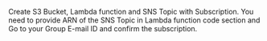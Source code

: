 Create S3 Bucket, Lambda function and SNS Topic with Subscription. You need to provide ARN of the SNS Topic in Lambda function code section and Go to your Group E-mail ID and confirm the subscription.
